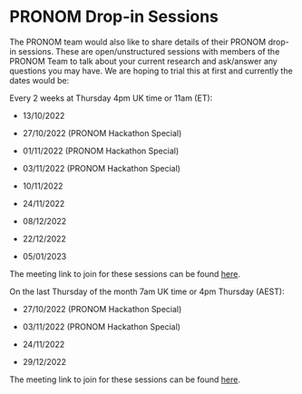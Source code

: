 # PRONOM Drop-in Sessions 

The PRONOM team would also like to share details of their PRONOM drop-in sessions. These are open/unstructured sessions with members of the PRONOM Team to talk about your current research and ask/answer any questions you may have. We are hoping to trial this at first and currently the dates would be:

Every 2 weeks at Thursday 4pm UK time or 11am (ET):

* 13/10/2022

* 27/10/2022 (PRONOM Hackathon Special)

* 01/11/2022 (PRONOM Hackathon Special)

* 03/11/2022 (PRONOM Hackathon Special)

* 10/11/2022

* 24/11/2022

* 08/12/2022

* 22/12/2022

* 05/01/2023   

The meeting link to join for these sessions can be found [here](https://teams.microsoft.com/l/meetup-join/19%3ameeting_OThkMzIwMWItYTUzYS00NDIxLTgzNTEtMzAwMGQzYWZhNmJi%40thread.v2/0?context=%7b%22Tid%22%3a%22f99512c1-fd9f-4475-9896-9a0b3cdc50ec%22%2c%22Oid%22%3a%22e02319b9-2b3a-4408-86ee-7cd0ba62ed9f%22%7d).

 

On the last Thursday of the month 7am UK time or 4pm Thursday (AEST):

* 27/10/2022 (PRONOM Hackathon Special)

* 03/11/2022 (PRONOM Hackathon Special)

* 24/11/2022

* 29/12/2022

The meeting link to join for these sessions can be found [here](https://teams.microsoft.com/l/meetup-join/19%3ameeting_MDIzODI0M2YtZWQ5ZS00NjgyLWIwODMtYTljOWUzMTI1Yjlk%40thread.v2/0?context=%7b%22Tid%22%3a%22f99512c1-fd9f-4475-9896-9a0b3cdc50ec%22%2c%22Oid%22%3a%22e02319b9-2b3a-4408-86ee-7cd0ba62ed9f%22%7d).

